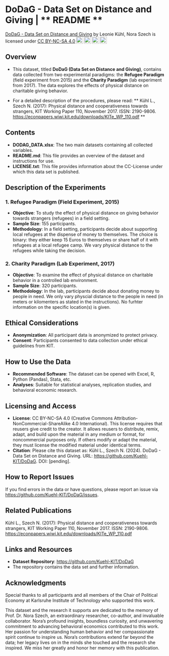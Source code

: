 # DoDaG - Data Set on Distance and Giving | ** README **

<p xmlns:cc="http://creativecommons.org/ns#" xmlns:dct="http://purl.org/dc/terms/"><a property="dct:title" rel="cc:attributionURL" href="https://github.com/Kuehl-KIT/DoDaG">DoDaG - Data Set on Distance and Giving</a> by <span property="cc:attributionName">Leonie Kühl, Nora Szech</span> is licensed under <a href="https://creativecommons.org/licenses/by-nc-sa/4.0/?ref=chooser-v1" target="_blank" rel="license noopener noreferrer" style="display:inline-block;">CC BY-NC-SA 4.0<img style="height:22px!important;margin-left:3px;vertical-align:text-bottom;" src="https://mirrors.creativecommons.org/presskit/icons/cc.svg?ref=chooser-v1" alt=""><img style="height:22px!important;margin-left:3px;vertical-align:text-bottom;" src="https://mirrors.creativecommons.org/presskit/icons/by.svg?ref=chooser-v1" alt=""><img style="height:22px!important;margin-left:3px;vertical-align:text-bottom;" src="https://mirrors.creativecommons.org/presskit/icons/nc.svg?ref=chooser-v1" alt=""><img style="height:22px!important;margin-left:3px;vertical-align:text-bottom;" src="https://mirrors.creativecommons.org/presskit/icons/sa.svg?ref=chooser-v1" alt=""></a></p>


## Overview

- This dataset, titled **DoDaG (Data Set on Distance and Giving)**, contains data collected from two experimental paradigms: the **Refugee Paradigm** (field experiment from 2015) and the **Charity Paradigm** (lab experiment from 2017). The data explores the effects of physical distance on charitable giving behavior.

- For a detailed description of the procedures, please read: ** Kühl L., Szech N. (2017): Physical distance and cooperativeness towards strangers, KIT Working Paper 110, November 2017. ISSN: 2190-9806. https://econpapers.wiwi.kit.edu/downloads/KITe_WP_110.pdf **


## Contents
- **DODAG_DATA.xlsx**: The two main datasets containing all collected variables.
- **README.md**: This file provides an overview of the dataset and instructions for use.
- **LICENSE.txt**: This file provides information about the CC-License under which this data set is published.
  

## Description of the Experiments

### 1. Refugee Paradigm (Field Experiment, 2015)
- **Objective**: To study the effect of physical distance on giving behavior towards strangers (refugees) in a field setting.
- **Sample Size**: 155 participants.
- **Methodology**: In a field setting, participants decide about supporting local refugees at the dispense of money to themselves. The choice is binary: they either keep 15 Euros to themselves or share half of it with refugees at a local refugee camp. We vary physical distance to the refugees while taking the decision.
  
### 2. Charity Paradigm (Lab Experiment, 2017)
- **Objective**: To examine the effect of physical distance on charitable behavior in a controlled lab environment.
- **Sample Size**: 320 participants.
- **Methodology**: In the lab, participants decide about donating money to people in need. We only vary physcial distance to the people in need (in meters or kilomenters as stated in the instructions). No furhter information on the specific location(s) is given.


## Ethical Considerations
- **Anonymization**: All participant data is anonymized to protect privacy.
- **Consent**: Participants consented to data collection under ethical guidelines from KIT.
  

## How to Use the Data
- **Recommended Software**: The dataset can be opened with Excel, R, Python (Pandas), Stata, etc.
- **Analyses**: Suitable for statistical analyses, replication studies, and behavioral economic research.


## Licensing and Access
- **License**: CC BY-NC-SA 4.0 (Creative Commons Attribution-NonCommercial-ShareAlike 4.0 International). This license requires that reusers give credit to the creator. It allows reusers to distribute, remix, adapt, and build upon the material in any medium or format, for noncommercial purposes only. If others modify or adapt the material, they must license the modified material under identical terms.
- **Citation**: Please cite this dataset as: Kühl L., Szech N. (2024). DoDaG - Data Set on Distance and Giving. URL: https://github.com/Kuehl-KIT/DoDaG. DOI: [pending].


## How to Report Issues
If you find errors in the data or have questions, please report an issue via https://github.com/Kuehl-KIT/DoDaG/issues.


## Related Publications
Kühl L., Szech N. (2017): Physical distance and cooperativeness towards strangers, KIT Working Paper 110, November 2017. ISSN: 2190-9806. https://econpapers.wiwi.kit.edu/downloads/KITe_WP_110.pdf


## Links and Resources
- **Dataset Repository**: https://github.com/Kuehl-KIT/DoDaG
- The repository contains the data set and further information.


## Acknowledgments
Special thanks to all participants and all members of the Chair of Political Economy at Karlsruhe Institute of Technology who supported this work.

This dataset and the research it supports are dedicated to the memory of Prof. Dr. Nora Szech, an extraordinary researcher, co-author, and invaluable collaborator. Nora’s profound insights, boundless curiosity, and unwavering commitment to advancing behavioral economics contributed to this work. Her passion for understanding human behavior and her compassionate spirit continue to inspire us. Nora’s contributions extend far beyond the data; her legacy lives on in the minds she touched and the research she inspired. We miss her greatly and honor her memory with this publication.
